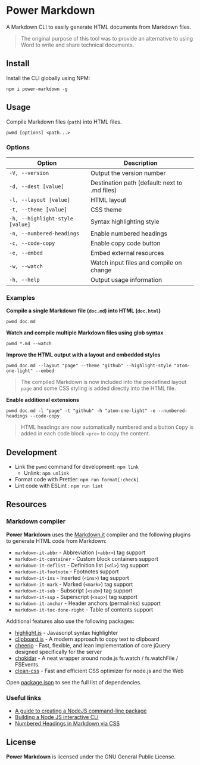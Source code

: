 # Power Markdown

A Markdown CLI to easily generate HTML documents from Markdown files.

> The original purpose of this tool was to provide an alternative to using
> Word to write and share technical documents.

## Install

Install the CLI globally using NPM:

```shell
npm i power-markdown -g
```

## Usage

Compile Markdown files (`path`) into HTML files.

```shell
pwmd [options] <path...>
```

### Options

| Option                          | Description                                   |
| ------------------------------- | --------------------------------------------- |
| `-V, --version`                 | Output the version number                     |
| `-d, --dest [value]`            | Destination path (default: next to .md files) |
| `-l, --layout [value]`          | HTML layout                                   |
| `-t, --theme [value]`           | CSS theme                                     |
| `-h, --highlight-style [value]` | Syntax highlighting style                     |
| `-n, --numbered-headings`       | Enable numbered headings                      |
| `-c, --code-copy`               | Enable copy code button                       |
| `-e, --embed`                   | Embed external resources                      |
| `-w, --watch`                   | Watch input files and compile on change       |
| `-h, --help`                    | Output usage information                      |

### Examples

**Compile a single Markdown file (`doc.md`) into HTML (`doc.html`)**

```shell
pwmd doc.md
```

**Watch and compile multiple Markdown files using glob syntax**

```shell
pwmd *.md --watch
```

**Improve the HTML output with a layout and embedded styles**

```shell
pwmd doc.md --layout "page" --theme "github" --highlight-style "atom-one-light" --embed
```

> The compiled Markdown is now included into the predefined layout `page`
> and some CSS styling is added directly into the HTML file.

**Enable additional extensions**

```shell
pwmd doc.md -l "page" -t "github" -h "atom-one-light" -e --numbered-headings --code-copy
```

> HTML headings are now automatically numbered and a button <kbd>Copy</kbd>
> is added in each code block `<pre>` to copy the content.

## Development

- Link the `pwmd` command for development: `npm link`
  - Unlink: `npm unlink`
- Format code with Prettier: `npm run format[:check]`
- Lint code with ESLint : `npm run lint`

## Resources

### Markdown compiler

**Power Markdown** uses the [Markdown.it](https://github.com/markdown-it/markdown-it)
compiler and the following plugins to generate HTML code from Markdown:

- `markdown-it-abbr` - Abbreviation (`<abbr>`) tag support
- `markdown-it-container` - Custom block containers support
- `markdown-it-deflist` - Definition list (`<dl>`) tag support
- `markdown-it-footnote` - Footnotes support
- `markdown-it-ins` - Inserted (`<ins>`) tag support
- `markdown-it-mark` - Marked (`<mark>`) tag support
- `markdown-it-sub` - Subscript (`<sub>`) tag support
- `markdown-it-sup` - Superscript (`<sup>`) tag support
- `markdown-it-anchor` - Header anchors (permalinks) support
- `markdown-it-toc-done-right` - Table of contents support

Additional features also use the following packages:

- [highlight.js](https://highlightjs.org/) - Javascript syntax highlighter
- [clipboard.js](https://clipboardjs.com/) - A modern approach to copy text to clipboard
- [cheerio](https://cheerio.js.org/) - Fast, flexible, and lean implementation of core
  jQuery designed specifically for the server
- [chokidar](https://github.com/paulmillr/chokidar) - A neat wrapper around node.js
  fs.watch / fs.watchFile / FSEvents.
- [clean-css](https://github.com/jakubpawlowicz/clean-css) - Fast and efficient
  CSS optimizer for node.js and the Web

Open [package.json](package.json) to see the full list of dependencies.

### Useful links

- [A guide to creating a NodeJS command-line package](https://medium.com/netscape/a-guide-to-create-a-nodejs-command-line-package-c2166ad0452e)
- [Building a Node JS interactive CLI](https://codeburst.io/building-a-node-js-interactive-cli-3cb80ed76c86)
- [Numbered Headings in Markdown via CSS](https://gist.github.com/patik/89ee6092c72a9e39950445c01598517a)

## License

**Power Markdown** is licensed under the GNU General Public License.
